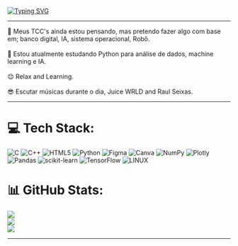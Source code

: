 [![Typing SVG](https://readme-typing-svg.demolab.com?font=Fira+Code&size=40&pause=1000&color=F7F7F7&width=500&height=90&lines=%F0%9F%87%A7%F0%9F%87%B7+About+me%3A)](https://git.io/typing-svg)

---

👻 Meus TCC's ainda estou pensando, mas pretendo fazer algo com base em; banco digital, IA, sistema operacional, Robô.<br><br>🥶 Estou atualmente estudando Python para análise de dados, machine learning e IA.<br><br>😌 Relax and Learning.<br><br>😎 Escutar músicas durante o dia, Juice WRLD and Raul Seixas.

---

# 💻 Tech Stack:
![C](https://img.shields.io/badge/c-%2300599C.svg?style=flat&logo=c&logoColor=white) ![C++](https://img.shields.io/badge/c++-%2300599C.svg?style=flat&logo=c%2B%2B&logoColor=white) ![HTML5](https://img.shields.io/badge/html5-%23E34F26.svg?style=flat&logo=html5&logoColor=white) ![Python](https://img.shields.io/badge/python-3670A0?style=flat&logo=python&logoColor=ffdd54) 	![Figma](https://img.shields.io/badge/figma-%23F24E1E.svg?style=flat&logo=figma&logoColor=white) ![Canva](https://img.shields.io/badge/Canva-%2300C4CC.svg?style=flat&logo=Canva&logoColor=white) ![NumPy](https://img.shields.io/badge/numpy-%23013243.svg?style=flat&logo=numpy&logoColor=white) ![Plotly](https://img.shields.io/badge/Plotly-%233F4F75.svg?style=flat&logo=plotly&logoColor=white) ![Pandas](https://img.shields.io/badge/pandas-%23150458.svg?style=flat&logo=pandas&logoColor=white) ![scikit-learn](https://img.shields.io/badge/scikit--learn-%23F7931E.svg?style=flat&logo=scikit-learn&logoColor=white) ![TensorFlow](https://img.shields.io/badge/TensorFlow-%23FF6F00.svg?style=flat&logo=TensorFlow&logoColor=white) ![LINUX](https://img.shields.io/badge/Linux-FCC624?style=flat&logo=linux&logoColor=black)
# 📊 GitHub Stats:
![](https://github-readme-stats.vercel.app/api?username=Allahur&theme=dark&hide_border=false&include_all_commits=true&count_private=false)<br/>
![](https://github-readme-streak-stats.herokuapp.com/?user=Allahur&theme=dark&hide_border=false)<br/>
![](https://github-readme-stats.vercel.app/api/top-langs/?username=Allahur&theme=dark&hide_border=false&include_all_commits=true&count_private=false&layout=compact)

---
